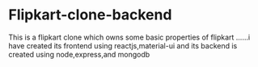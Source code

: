 # Flipkart-clone-backend
This is a flipkart clone which owns some basic properties of flipkart ......i have created its frontend using reactjs,material-ui and its backend is created using node,express,and mongodb

